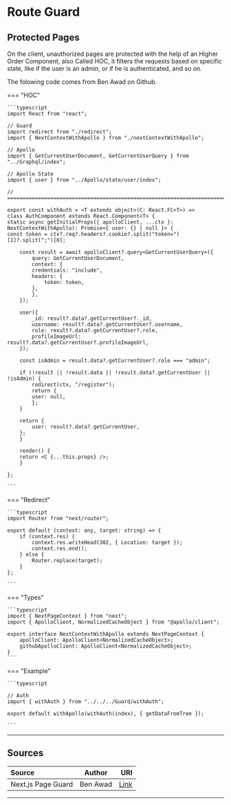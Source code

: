 # Route Guard

## Protected Pages

On the client, unauthorized pages are protected with the help of an Higher Order Component, also Called HOC, it filters the requests based on specific state, like if the user is an admin, or if he is authenticated, and so on.

The folowing code comes from Ben Awad on Github.

=== "HOC"

    ```typescript
    import React from "react";

    // Guard
    import redirect from "./redirect";
    import { NextContextWithApollo } from "./nextContextWithApollo";

    // Apollo
    import { GetCurrentUserDocument, GetCurrentUserQuery } from "../Graphql/index";

    // Apollo State
    import { user } from "../Apollo/state/user/index";

    // ================================================================================

    export const withAuth = <T extends object>(C: React.FC<T>) =>
    class AuthComponent extends React.Component<T> {
    static async getInitialProps({ apolloClient, ...ctx }: NextContextWithApollo): Promise<{ user: {} | null }> {
    const token = ctx?.req?.headers?.cookie?.split("token=")[1]?.split(";")[0];

        const result = await apolloClient?.query<GetCurrentUserQuery>({
            query: GetCurrentUserDocument,
            context: {
            credentials: "include",
            headers: {
                token: token,
            },
            },
        });

        user({
            _id: result?.data?.getCurrentUser?._id,
            username: result?.data?.getCurrentUser?.username,
            role: result?.data?.getCurrentUser?.role,
            profileImageUrl: result?.data?.getCurrentUser?.profileImageUrl,
        });

        const isAdmin = result.data?.getCurrentUser?.role === "admin";

        if (!result || !result.data || !result.data?.getCurrentUser || !isAdmin) {
            redirect(ctx, "/register");
            return {
            user: null,
            };
        }

        return {
            user: result?.data?.getCurrentUser,
        };
        }

        render() {
        return <C {...this.props} />;
        }

    };

    ```

=== "Redirect"

    ```typescript
    import Router from "next/router";

    export default (context: any, target: string) => {
        if (context.res) {
            context.res.writeHead(302, { Location: target });
            context.res.end();
        } else {
            Router.replace(target);
        }
    };

    ```

=== "Types"

    ```typescript
    import { NextPageContext } from "next";
    import { ApolloClient, NormalizedCacheObject } from "@apollo/client";

    export interface NextContextWithApollo extends NextPageContext {
        apolloClient: ApolloClient<NormalizedCacheObject>;
        githubApolloClient: ApolloClient<NormalizedCacheObject>;
    }
    ```

=== "Example"

    ```typescript

    // Auth
    import { withAuth } from "../../../Guard/withAuth";

    export default withApollo(withAuth(index), { getDataFromTree });

    ```

<hr/>

## Sources

| Source             |  Author  |                                                                                                                              URI |
| :----------------- | :------: | -------------------------------------------------------------------------------------------------------------------------------: |
| Next.js Page Guard | Ben Awad | [Link](https://github.com/benawad/codeponder/blob/c9955c52bd22eed8c5950bfa96df133bef463a3b/packages/web/components/withAuth.tsx) |

<hr/>
